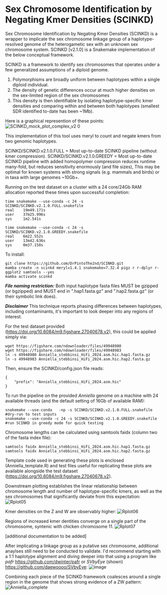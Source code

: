 # Sex Chromosome Identification by Negating Kmer Densities (SCINKD)
Sex Chromosome Identification by Negating Kmer Densities (SCINKD) is a wrapper to implicate the sex chromosome linkage group of a haplotype-resolved genome of the heterogametic sex with an unknown sex chromosome system.
SCINKD [v2.1.0] is a Snakemake implementation of the below conceptual framework.

SCINKD is a framework to identify sex chromosomes that operates under a few generalized assumptions of a diploid genome.
  1. Polymorphisms are broadly uniform between haplotypes within a single diploid individual.
  2. The density of genetic differences occur at much higher densities on the sex-limited region of the sex chromosomes
  3. This density is then identifiable by isolating haplotype-specific kmer densities and comparing within and between both haplotypes (smallest SDR identified to-date has been ~1Mb).

Here is a graphical represention of these points:
![SCINKD_mock_plot_complex_v2 0](https://github.com/user-attachments/assets/aea48ea0-4136-40b3-9948-1fa8d40f18b8)


This implementation of this tool uses meryl to count and negate kmers from two genomic haplotypes.

SCINKD/SCINKD.v2.1.0.FULL   = Most up-to-date SCINKD pipeline (without kmer compression).
SCINKD/SCINKD.v2.1.0.GREEDY = Most up-to-date SCINKD pipeline with added homopolymer compression reduces runtime many-fold, but reduces sensitivity enormously (and file sizes), This may be optimal for known systems with strong signals (e.g. mammals and birds) or in taxa with large genomes ~10Gb+.

Running on the test dataset on a cluster with a 24 core/24Gb RAM allocation reported these times upon successful completion:
```
time snakemake --use-conda -c 24 -s SCINKD/SCINKD.v2.1.0.FULL.snakefile
real    19m49.171s
user    37m25.996s
sys     1m2.541s

time snakemake --use-conda -c 24 -s SCINKD/SCINKD.v2.1.0.GREEDY.snakefile
real    6m22.552s
user    13m42.636s
sys     0m37.158s
```

To install:
```
git clone https://github.com/DrPintoThe2nd/SCINKD.git
mamba create -n scinkd meryl=1.4.1 snakemake=7.32.4 pigz r r-dplyr r-ggplot2 samtools --yes
mamba activate scinkd 
```

_**File naming restriction:**_ Both input haplotype fasta files MUST be gzipped (or bgzipped) and MUST end in ".hap1.fasta.gz" and ".hap2.fasta.gz" (or their symbolic link does).

_**Disclaimer**_ This technique reports phasing differences between haplotypes, including contaminants, it's important to look deeper into any regions of interest.

For the test dataset provided (https://doi.org/10.6084/m9.figshare.27040678.v2), this could be applied simply via:
```
wget https://figshare.com/ndownloader/files/49948980
wget https://figshare.com/ndownloader/files/49948983
ln -s 49948980 Anniella_stebbinsi_HiFi_2024.asm.hic.hap1.fasta.gz
ln -s 49948983 Anniella_stebbinsi_HiFi_2024.asm.hic.hap2.fasta.gz
```
Then, ensure the SCINKD/config.json file reads:
```
{
	"prefix": "Anniella_stebbinsi_HiFi_2024.asm.hic"
}
```
To run the pipeline on the provided _Anniella_ genome on a machine with 24 available threads (and the default setting of 16Gb of available RAM):
```
snakemake --use-conda   -np -s SCINKD/SCINKD.v2.1.0.FULL.snakefile         #dry-run to test inputs
snakemake --use-conda -c 24 -s SCINKD/SCINKD.v2.1.0.GREEDY.snakefile       #run SCINKD in greedy mode for quick testing
```
Chromosome lengths can be calculated using samtools faidx (column two of the fasta index file):
```
samtools faidx Anniella_stebbinsi_HiFi_2024.asm.hic.hap1.fasta.gz
samtools faidx Anniella_stebbinsi_HiFi_2024.asm.hic.hap2.fasta.gz
```

Template code used in generating these plots is enclosed (Anniella_template.R) and test files useful for replicating these plots are available alongside the test dataset (https://doi.org/10.6084/m9.figshare.27040678.v2).

Downstream plotting establishes the linear relationship between chromosome length and number of haplotype-specific kmers, as well as the sex chromosomes that significantly deviate from this expectation:
![Rplot05](https://github.com/user-attachments/assets/8511ec53-9ccb-4aa6-ac45-bc5e9e945484)

Kmer densities on the Z and W are observably higher:
![Rplot06](https://github.com/user-attachments/assets/13b16d8c-748a-4a2b-86dc-ffb29a0bdd00)

Regions of increased kmer dentities converge on a single part of the chromosome, syntenic with chicken chromosome 11.
![Rplot07](https://github.com/user-attachments/assets/1b84e928-7d3d-4186-9f7e-8ff8995496fe)

[additional documentation to be added] 

After implicating a linkage group as a putative sex chromosome, additional anaylses still need to be conducted to validate. I'd recommend starting with a 1:1 haplotype alignment and diving deeper into that using a program like _pafr_ https://github.com/dwinter/pafr or _SVbyEye_ (shown) https://github.com/daewoooo/SVbyEye:
![image](https://github.com/user-attachments/assets/21df933e-c7d8-4a8d-b284-4b85224eec34)

Combining each piece of the SCINKD framework coalesces around a single region in the genome that shows strong evidence of a ZW pattern:
![Anniella_complete](https://github.com/user-attachments/assets/5e56461c-571c-4eb2-ad38-0da43ab2ec1f)


